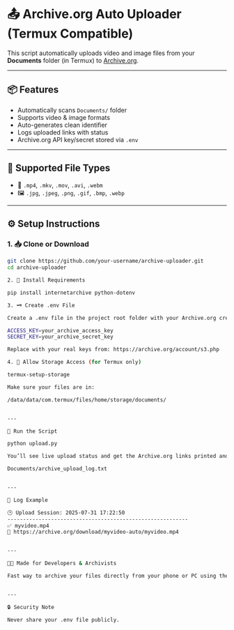 # 📤 Archive.org Auto Uploader (Termux Compatible)

This script automatically uploads video and image files from your **Documents** folder (in Termux) to [Archive.org](https://archive.org).

---

## 📦 Features

- Automatically scans `Documents/` folder
- Supports video & image formats
- Auto-generates clean identifier
- Logs uploaded links with status
- Archive.org API key/secret stored via `.env`

---

## 📁 Supported File Types

- 🎥 `.mp4`, `.mkv`, `.mov`, `.avi`, `.webm`
- 🖼️ `.jpg`, `.jpeg`, `.png`, `.gif`, `.bmp`, `.webp`

---

## ⚙️ Setup Instructions

### 1. 📥 Clone or Download

```bash
git clone https://github.com/your-username/archive-uploader.git
cd archive-uploader

2. 🐍 Install Requirements

pip install internetarchive python-dotenv

3. 🗝️ Create .env File

Create a .env file in the project root folder with your Archive.org credentials:

ACCESS_KEY=your_archive_access_key
SECRET_KEY=your_archive_secret_key

Replace with your real keys from: https://archive.org/account/s3.php

4. 📂 Allow Storage Access (for Termux only)

termux-setup-storage

Make sure your files are in:

/data/data/com.termux/files/home/storage/documents/


---

🚀 Run the Script

python upload.py

You’ll see live upload status and get the Archive.org links printed and saved to:

Documents/archive_upload_log.txt


---

📝 Log Example

🕒 Upload Session: 2025-07-31 17:22:50
----------------------------------------------------------
✅ myvideo.mp4
🔗 https://archive.org/download/myvideo-auto/myvideo.mp4


---

👨‍💻 Made for Developers & Archivists

Fast way to archive your files directly from your phone or PC using the power of Python and Internet Archive API.


---

🔒 Security Note

Never share your .env file publicly.
